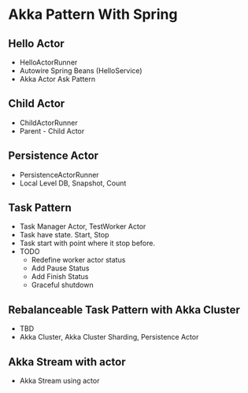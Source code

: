 # Akka Pattern With Spring

## Hello Actor
- HelloActorRunner
- Autowire Spring Beans (HelloService)
- Akka Actor Ask Pattern

## Child Actor
- ChildActorRunner
- Parent - Child Actor

## Persistence Actor
- PersistenceActorRunner
- Local Level DB, Snapshot, Count


## Task Pattern
- Task Manager Actor, TestWorker Actor
- Task have state. Start, Stop
- Task start with point where it stop before.
- TODO
  - Redefine worker actor status
  - Add Pause Status
  - Add Finish Status
  - Graceful shutdown

## Rebalanceable Task Pattern with Akka Cluster
- TBD
- Akka Cluster, Akka Cluster Sharding, Persistence Actor

## Akka Stream with actor
- Akka Stream using actor
